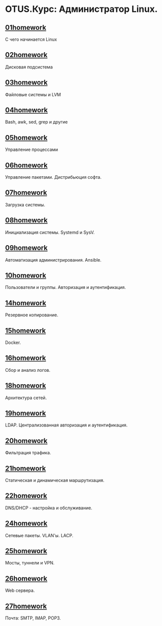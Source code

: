 # OTUS.Курс: Администратор Linux.

## [01homework](01homework)
С чего начинается Linux  
## [02homework](02homework)
Дисковая подсистема  
## [03homework](03homework)
Файловые системы и LVM  
## [04homework](04homework)
Bash, awk, sed, grep и другие  
## [05homework](05homework)
Управление процессами  
## [06homework](06homework)
Управление пакетами. Дистрибьюция софта.  
## [07homework](07homework)
Загрузка системы.  
## [08homework](08homework)
Инициализация системы. Systemd и SysV.  
## [09homework](09homework)
Автоматизация администрирования. Ansible.  
## [10homework](10homework)
Пользователи и группы. Авторизация и аутентификация.  
## [14homework](14homework)
Резервное копирование.  
## [15homework](15homework)
Docker.  
## [16homework](16homework)
Сбор и анализ логов.  
## [18homework](18homework)
Архитектура сетей.  
## [19homework](19homework)
LDAP. Централизованная авторизация и аутентификация.  
## [20homework](20homework)
Фильтрация трафика.  
## [21homework](21homework)
Статическая и динамическая маршрутизация.  
## [22homework](22homework)
DNS/DHCP - настройка и обслуживание.  
## [24homework](24homework)
Сетевые пакеты. VLAN'ы. LACP.  
## [25homework](25homework)
Мосты, туннели и VPN.  
## [26homework](26homework)
Web сервера.  
## [27homework](27homework)
Почта: SMTP, IMAP, POP3.  
